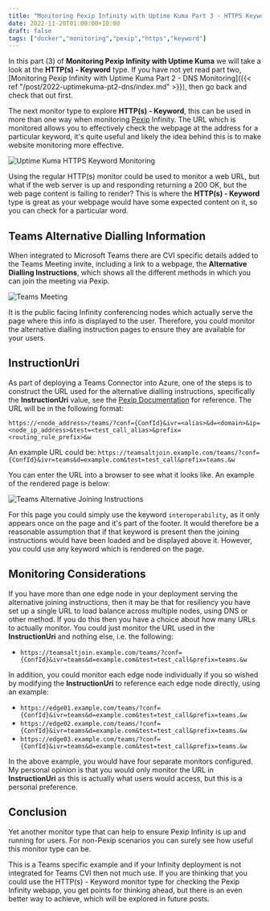 ```yaml
---
title: "Monitoring Pexip Infinity with Uptime Kuma Part 3 - HTTPS Keyword Monitoring"
date: 2022-11-20T01:00:00+10:00
draft: false
tags: ["docker","monitoring","pexip","https","keyword"]
---
```


In this part (3) of **Monitoring Pexip Infinity with Uptime Kuma** we will take a look at the **HTTP(s) - Keyword** type. If you have not yet read part two, [Monitoring Pexip Infinity with Uptime Kuma Part 2 - DNS Monitoring]({{< ref "/post/2022-uptimekuma-pt2-dns/index.md" >}}), then go back and check that out first.

The next monitor type to explore **HTTP(s) - Keyword**, this can be used in more than one way when monitoring [Pexip](https://www.pexip.com) Infinity. The URL which is monitored allows you to effectively check the webpage at the address for a particular keyword, it's quite useful and likely the idea behind this is to make website monitoring more effective.

![Uptime Kuma HTTPS Keyword Monitoring](/post/2022-uptimekuma-pt3-httpskw/https-keyword1.png#center "Uptime Kuma HTTPS Keyword Monitoring")

Using the regular HTTP(s) monitor could be used to monitor a web URL, but what if the web server is up and responding returning a 200 OK, but the web page content is failing to render? This is where the **HTTP(s) - Keyword** type is great as your webpage would have some expected content on it, so you can check for a particular word.

## Teams Alternative Dialling Information
When integrated to Microsoft Teams there are CVI specific details added to the Teams Meeting invite, including a link to a webpage, the **Alternative Dialling Instructions**, which shows all the different methods in which you can join the meeting via Pexip.

![Teams Meeting](/post/2022-uptimekuma-pt3-httpskw/teams-invite.png#center "Teams Meeting")

It is the public facing Infinity conferencing nodes which actually serve the page where this info is displayed to the user. Therefore, you could monitor the alternative dialling instruction pages to ensure they are available for your users.

## InstructionUri
As part of deploying a Teams Connector into Azure, one of the steps is to construct the URL used for the alternative dialling instructions, specifically the **InstructionUri** value, see the [Pexip Documentation](https://docs.pexip.com/admin/teams_connector.htm#authorize_lobby) for reference. The URL will be in the following format:

`https://<node_address>/teams/?conf={ConfId}&ivr=<alias>&d=<domain>&ip=<node_ip_address>&test=<test_call_alias>&prefix=<routing_rule_prefix>&w`

An example URL could be: `https://teamsaltjoin.example.com/teams/?conf={ConfId}&ivr=teams&d=example.com&test=test_call&prefix=teams.&w`

You can enter the URL into a browser to see what it looks like. An example of the rendered page is below:

![Teams Alternative Joining Instructions](/post/2022-uptimekuma-pt3-httpskw/alt-dialling.png#center "Teams Alternative Joining Instructions")

For this page you could simply use the keyword `interoperability`, as it only appears once on the page and it's part of the footer. It would therefore be a reasonable assumption that if that keyword is present then the joining instructions would have been loaded and be displayed above it. However, you could use any keyword which is rendered on the page.

## Monitoring Considerations
If you have more than one edge node in your deployment serving the alternative joining instructions, then it may be that for resiliency you have set up a single URL to load balance across multiple nodes, using DNS or other method. If you do this then you have a choice about how many URLs to actually monitor. You could just monitor the URL used in the **InstructionUri** and nothing else, i.e. the following:

- `https://teamsaltjoin.example.com/teams/?conf={ConfId}&ivr=teams&d=example.com&test=test_call&prefix=teams.&w`

In addition, you could monitor each edge node individually if you so wished by modifying the **InstructionUri** to reference each edge node directly, using an example:

- `https://edge01.example.com/teams/?conf={ConfId}&ivr=teams&d=example.com&test=test_call&prefix=teams.&w`
- `https://edge02.example.com/teams/?conf={ConfId}&ivr=teams&d=example.com&test=test_call&prefix=teams.&w`
- `https://edge03.example.com/teams/?conf={ConfId}&ivr=teams&d=example.com&test=test_call&prefix=teams.&w`

In the above example, you would have four separate monitors configured. My personal opinion is that you would only monitor the URL in **InstructionUri** as this is actually what users would access, but this is a personal preference.

## Conclusion
Yet another monitor type that can help to ensure Pexip Infinity is up and running for users. For non-Pexip scenarios you can surely see how useful this monitor type can be.

This is a Teams specific example and if your Infinity deployment is not integrated for Teams CVI then not much use. If you are thinking that you could use the HTTP(s) - Keyword monitor type for checking the Pexip Infinity webapp, you get points for thinking ahead, but there is an even better way to achieve, which will be explored in future posts.